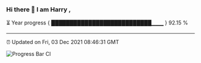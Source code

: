 ### Hi there 👋 I am Harry , 

⏳ Year progress { ███████████████████████████▁▁▁ } 92.15 %

---

⏰ Updated on Fri, 03 Dec 2021 08:46:31 GMT

![Progress Bar CI](https://github.com/duykhang68/duykhang68/workflows/Progress%20Bar%20CI/badge.svg)
